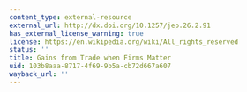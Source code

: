 ```yaml
---
content_type: external-resource
external_url: http://dx.doi.org/10.1257/jep.26.2.91
has_external_license_warning: true
license: https://en.wikipedia.org/wiki/All_rights_reserved
status: ''
title: Gains from Trade when Firms Matter
uid: 103b8aaa-8717-4f69-9b5a-cb72d667a607
wayback_url: ''
---
```

